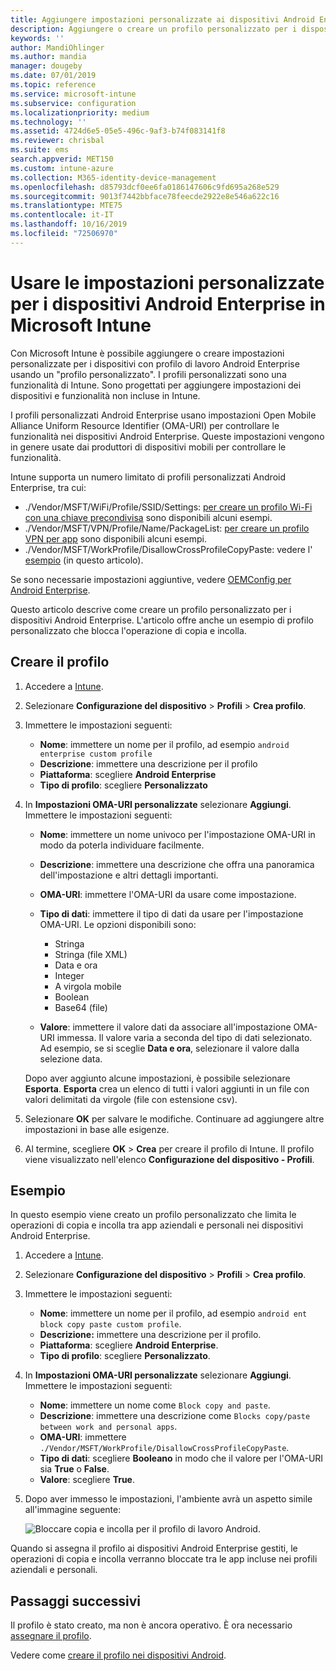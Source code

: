 ```yaml
---
title: Aggiungere impostazioni personalizzate ai dispositivi Android Enterprise in Microsoft Intune - Azure | Microsoft Docs
description: Aggiungere o creare un profilo personalizzato per i dispositivi aziendali Android in Microsoft Intune
keywords: ''
author: MandiOhlinger
ms.author: mandia
manager: dougeby
ms.date: 07/01/2019
ms.topic: reference
ms.service: microsoft-intune
ms.subservice: configuration
ms.localizationpriority: medium
ms.technology: ''
ms.assetid: 4724d6e5-05e5-496c-9af3-b74f083141f8
ms.reviewer: chrisbal
ms.suite: ems
search.appverid: MET150
ms.custom: intune-azure
ms.collection: M365-identity-device-management
ms.openlocfilehash: d85793dcf0ee6fa0186147606c9fd695a268e529
ms.sourcegitcommit: 9013f7442bbface78feecde2922e8e546a622c16
ms.translationtype: MTE75
ms.contentlocale: it-IT
ms.lasthandoff: 10/16/2019
ms.locfileid: "72506970"
---
```

# <a name="use-custom-settings-for-android-enterprise-devices-in-microsoft-intune"></a>Usare le impostazioni personalizzate per i dispositivi Android Enterprise in Microsoft Intune

Con Microsoft Intune è possibile aggiungere o creare impostazioni personalizzate per i dispositivi con profilo di lavoro Android Enterprise usando un "profilo personalizzato". I profili personalizzati sono una funzionalità di Intune. Sono progettati per aggiungere impostazioni dei dispositivi e funzionalità non incluse in Intune.

I profili personalizzati Android Enterprise usano impostazioni Open Mobile Alliance Uniform Resource Identifier (OMA-URI) per controllare le funzionalità nei dispositivi Android Enterprise. Queste impostazioni vengono in genere usate dai produttori di dispositivi mobili per controllare le funzionalità.

Intune supporta un numero limitato di profili personalizzati Android Enterprise, tra cui:

- ./Vendor/MSFT/WiFi/Profile/SSID/Settings: [per creare un profilo Wi-Fi con una chiave precondivisa](wi-fi-profile-shared-key.md) sono disponibili alcuni esempi.
- ./Vendor/MSFT/VPN/Profile/Name/PackageList: [per creare un profilo VPN per app](android-pulse-secure-per-app-vpn.md) sono disponibili alcuni esempi.
- ./Vendor/MSFT/WorkProfile/DisallowCrossProfileCopyPaste: vedere l' [esempio](#example) (in questo articolo).

Se sono necessarie impostazioni aggiuntive, vedere [OEMConfig per Android Enterprise](android-oem-configuration-overview.md).

Questo articolo descrive come creare un profilo personalizzato per i dispositivi Android Enterprise. L'articolo offre anche un esempio di profilo personalizzato che blocca l'operazione di copia e incolla.

## <a name="create-the-profile"></a>Creare il profilo

1. Accedere a [Intune](https://go.microsoft.com/fwlink/?linkid=2090973).
2. Selezionare **Configurazione del dispositivo** > **Profili** > **Crea profilo**.
3. Immettere le impostazioni seguenti:

    - **Nome**: immettere un nome per il profilo, ad esempio `android enterprise custom profile`
    - **Descrizione**: immettere una descrizione per il profilo
    - **Piattaforma**: scegliere **Android Enterprise**
    - **Tipo di profilo**: scegliere **Personalizzato**

4. In **Impostazioni OMA-URI personalizzate** selezionare **Aggiungi**. Immettere le impostazioni seguenti:

    - **Nome**: immettere un nome univoco per l'impostazione OMA-URI in modo da poterla individuare facilmente.
    - **Descrizione**: immettere una descrizione che offra una panoramica dell'impostazione e altri dettagli importanti.
    - **OMA-URI**: immettere l'OMA-URI da usare come impostazione.
    - **Tipo di dati**: immettere il tipo di dati da usare per l'impostazione OMA-URI. Le opzioni disponibili sono:

      - Stringa
      - Stringa (file XML)
      - Data e ora
      - Integer
      - A virgola mobile
      - Boolean
      - Base64 (file)

    - **Valore**: immettere il valore dati da associare all'impostazione OMA-URI immessa. Il valore varia a seconda del tipo di dati selezionato. Ad esempio, se si sceglie **Data e ora**, selezionare il valore dalla selezione data.

    Dopo aver aggiunto alcune impostazioni, è possibile selezionare **Esporta**. **Esporta** crea un elenco di tutti i valori aggiunti in un file con valori delimitati da virgole (file con estensione csv).

5. Selezionare **OK** per salvare le modifiche. Continuare ad aggiungere altre impostazioni in base alle esigenze.
6. Al termine, scegliere **OK** > **Crea** per creare il profilo di Intune. Il profilo viene visualizzato nell'elenco **Configurazione del dispositivo - Profili**.

## <a name="example"></a>Esempio

In questo esempio viene creato un profilo personalizzato che limita le operazioni di copia e incolla tra app aziendali e personali nei dispositivi Android Enterprise.

1. Accedere a [Intune](https://go.microsoft.com/fwlink/?linkid=2090973).
2. Selezionare **Configurazione del dispositivo** > **Profili** > **Crea profilo**.
3. Immettere le impostazioni seguenti:

    - **Nome**: immettere un nome per il profilo, ad esempio `android ent block copy paste custom profile`.
    - **Descrizione:** immettere una descrizione per il profilo.
    - **Piattaforma**: scegliere **Android Enterprise**.
    - **Tipo di profilo**: scegliere **Personalizzato**.

4. In **Impostazioni OMA-URI personalizzate** selezionare **Aggiungi**. Immettere le impostazioni seguenti:

    - **Nome**: immettere un nome come `Block copy and paste`.
    - **Descrizione**: immettere una descrizione come `Blocks copy/paste between work and personal apps`.
    - **OMA-URI**: immettere `./Vendor/MSFT/WorkProfile/DisallowCrossProfileCopyPaste`.
    - **Tipo di dati**: scegliere **Booleano** in modo che il valore per l'OMA-URI sia **True** o **False**.
    - **Valore**: scegliere **True**.

5. Dopo aver immesso le impostazioni, l'ambiente avrà un aspetto simile all'immagine seguente:

    ![Bloccare copia e incolla per il profilo di lavoro Android.](./media/custom-settings-android-for-work/custom-policy-afw-copy-paste.png)

Quando si assegna il profilo ai dispositivi Android Enterprise gestiti, le operazioni di copia e incolla verranno bloccate tra le app incluse nei profili aziendali e personali.

## <a name="next-steps"></a>Passaggi successivi

Il profilo è stato creato, ma non è ancora operativo. È ora necessario [assegnare il profilo](device-profile-assign.md).

Vedere come [creare il profilo nei dispositivi Android](../custom-settings-android.md).
